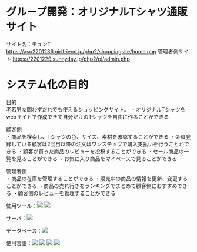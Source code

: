 # グループ開発：オリジナルTシャツ通販サイト
サイト名：チュンT
https://aso2201236.girlfriend.jp/php2/shoppingsite/home.php
管理者側サイト
https://2201229.sunnyday.jp/php2/pj/admin.php
# システム化の目的
目的<br>
老若男女問わずだれでも使えるショッピングサイト。
・オリジナルTシャツをwebサイトで作成できて自分だけのTシャツを自由に作ることができる

顧客側<br>
・商品を検索し、Tシャツの色、サイズ、素材を確認することができる
・会員登録している顧客は2回目以降の注文はワンステップで購入支払いを行うことができる
・顧客が買った商品のレビューを投稿することができる
・セール商品の一覧を見ることができる
・お気に入り商品をマイペースで見ることができる

管理者側<br>
・商品の在庫を管理することができる
・販売中の商品の情報を更新、変更することができる
・商品の売れ行きをランキングでまとめて顧客側におすすめできる
・顧客側のレビューを管理することができる

使用ツール：<img src="https://img.shields.io/badge/-Figma-000000.svg?logo=figma&style=plastic">
<img src="https://img.shields.io/badge/-Github-000000.svg?logo=github&style=plastic">

サーバ：<img src="https://img.shields.io/badge/-LOLIPOP-000000.svg?logo=LOLIPOP&style=plastic">

データベース：<img src="https://img.shields.io/badge/-Mysql-000000.svg?logo=mysql&style=plastic">

使用言語：<img src="https://img.shields.io/badge/-Html-000000.svg?logo=html5&style=plastic">
<img src="https://img.shields.io/badge/-Javascript-000000.svg?logo=javascript&style=plastic">
<img src="https://img.shields.io/badge/-Vue.js-000000.svg?logo=vue.js&style=plastic">
<img src="https://img.shields.io/badge/-PHP-000000.svg?logo=php&style=plastic">
